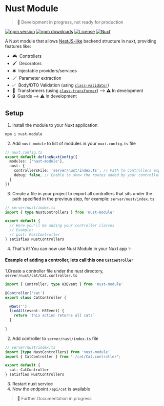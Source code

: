 # Nust Module

> 🚧 Development in progress, not ready for production

[![npm version][npm-version-src]][npm-version-href]
[![npm downloads][npm-downloads-src]][npm-downloads-href]
[![License][license-src]][license-href]
[![Nuxt][nuxt-src]][nuxt-href]

A Nuxt module that allows [NestJS-like](https://docs.nestjs.com/controllers) backend structure in nuxt, providing features like:

- 🎮 &nbsp;Controllers
- 🖌️ &nbsp;Decorators
- 🛎️ &nbsp;Injectable providers/services
- 🪄️ &nbsp;Parameter extraction
- ✅️ &nbsp;Body/DTO Validation (using [`class-validator`](https://github.com/typestack/class-validator))
- 🔄️ &nbsp;Transformers (using [`class-transformer`](https://github.com/typestack/class-transformer)) --> ⚠️ In development
- 🔒️ &nbsp;Guards --> ⚠️ In development

<!-- - [🏀 Online playground](https://stackblitz.com/github/your-org/nust-module?file=playground%2Fapp.vue) -->
<!-- - [📖 &nbsp;Documentation](https://example.com) -->

## Setup

1. Install the module to your Nuxt application:

<!--```bash
npx nuxi module add nust-module
```-->

```bash
npm i nust-module
```

2. Add `nust-module` to list of modules in your `nuxt.config.ts` file

```typescript
// nuxt.config.ts
export default defineNuxtConfig({
  modules: ['nust-module'],
  nust: {
    controllersFile: 'server/nust/index.ts', // Path to controllers export file in your project relative to root folder
    debug: false, // Enable to show the routes added by your controllers in the logs
  }
})
```

3. Create a file in your project to export all controllers that sits under the path specified in the previous step, for example: `server/nust/index.ts`

```typescript
// server/nust/index.ts
import { type NustControllers } from 'nust-module'

export default {
  // Here you'll be adding your controller classes
  // Example:
  // post: PostController
} satisfies NustControllers
```

4. That's it! You can now use Nust Module in your Nuxt app ✨

#### Example of adding a controller, lets call this one `CatController`

1.Create a controller file under the nust directory, `server/nust/cat/Cat.controller.ts`

```typescript
import { Controller, type H3Event } from 'nust-module'

@Controller('cat')
export class CatController {

  @Get('')
  findAll(event: H3Event) {
    return `this action returns all cats`
  }
  
}
```

2. Add controller to `server/nust/index.ts` file

```typescript
// server/nust/index.ts
import {type NustControllers} from 'nust-module'
import { CatController } from "./cat/Cat.controller";

export default {
  cat: CatController
} satisfies NustControllers
```

3. Restart nuxt service
4. Now the endpoint `/api/cat` is available


> 🚧 Further Documentation in progress

<!--## Contribution

<details>
  <summary>Local development</summary>
  
  ```bash
  # Install dependencies
  npm install
  
  # Generate type stubs
  npm run dev:prepare
  
  # Develop with the playground
  npm run dev
  
  # Build the playground
  npm run dev:build
  
  # Run ESLint
  npm run lint
  
  # Run Vitest
  npm run test
  npm run test:watch
  
  # Release new version
  npm run release
  ```

</details>-->


<!-- Badges -->
[npm-version-src]: https://img.shields.io/npm/v/nust-module/latest.svg?style=flat&colorA=020420&colorB=00DC82
[npm-version-href]: https://npmjs.com/package/nust-module

[npm-downloads-src]: https://img.shields.io/npm/dm/nust-module.svg?style=flat&colorA=020420&colorB=00DC82
[npm-downloads-href]: https://npm.chart.dev/nust-module

[license-src]: https://img.shields.io/npm/l/nust-module.svg?style=flat&colorA=020420&colorB=00DC82
[license-href]: https://npmjs.com/package/nust-module

[nuxt-src]: https://img.shields.io/badge/Nuxt-020420?logo=nuxt.js
[nuxt-href]: https://nuxt.com
